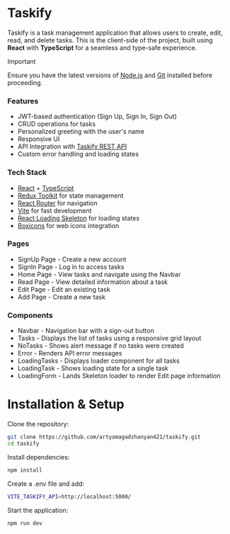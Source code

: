 # Taskify  

Taskify is a task management application that allows users to create, edit, read, and delete tasks. This is the client-side of the project, built using **React** with **TypeScript** for a seamless and type-safe experience.  

> [!IMPORTANT]  
> Ensure you have the latest versions of [Node.js](https://nodejs.org/) and [Git](https://git-scm.com/) installed before proceeding.

### Features  
- JWT-based authentication (Sign Up, Sign In, Sign Out)  
- CRUD operations for tasks  
- Personalized greeting with the user's name  
- Responsive UI 
- API Integration with [Taskify REST API](https://github.com/artyomagadzhanyan421/rest-api-taskify)  
- Custom error handling and loading states  

### Tech Stack  
- [React](https://github.com/facebook/react.git) + [TypeScript](https://github.com/microsoft/TypeScript.git)
- [Redux Toolkit](https://github.com/reduxjs/redux.git) for state management  
- [React Router](https://github.com/remix-run/react-router.git) for navigation  
- [Vite](https://github.com/vitejs/vite.git) for fast development  
- [React Loading Skeleton](https://github.com/dvtng/react-loading-skeleton.git) for loading states
- [Boxicons](https://github.com/atisawd/boxicons.git) for web icons integration

### Pages  
- SignUp Page - Create a new account  
- SignIn Page - Log in to access tasks  
- Home Page - View tasks and navigate using the Navbar  
- Read Page - View detailed information about a task  
- Edit Page - Edit an existing task  
- Add Page - Create a new task  

### Components
- Navbar - Navigation bar with a sign-out button  
- Tasks - Displays the list of tasks using a responsive grid layout  
- NoTasks - Shows alert message if no tasks were created
- Error - Renders API error messages  
- LoadingTasks - Displays loader component for all tasks  
- LoadingTask - Shows loading state for a single task
- LoadingForm - Lands Skeleton loader to render Edit page information

# Installation & Setup

Clone the repository:

```sh
git clone https://github.com/artyomagadzhanyan421/taskify.git
cd taskify
```

Install dependencies:

```sh
npm install
```

Create a .env file and add:

```bash
VITE_TASKIFY_API=http://localhost:5000/
```

Start the application:

```sh
npm run dev
```